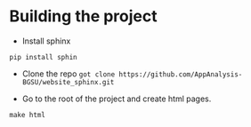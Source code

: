#  Building the project 
* Install sphinx 

`pip install sphin`

* Clone the repo 
`got clone https://github.com/AppAnalysis-BGSU/website_sphinx.git`

* Go to the root of the project and create html pages.

`make html`
